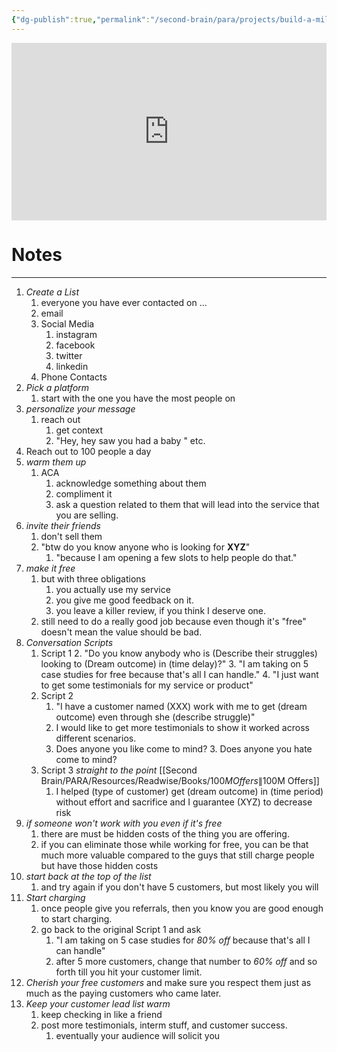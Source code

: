 ```yaml
---
{"dg-publish":true,"permalink":"/second-brain/para/projects/build-a-million-dollar-business/generating-leads/alex-hormozi/","noteIcon":"","updated":"2024-08-21T18:39:57.085-07:00"}
---
```


<iframe src="https://www.youtube.com/embed/w7g08dVTwaE" title="" style="width:100%; aspect-ratio:16/9" loading="lazy" frameborder="0" allow="accelerometer; autoplay; clipboard-write; encrypted-media; gyroscope; picture-in-picture; web-share" allowfullscreen></iframe>

# Notes
---
1. *Create a List*
	1. everyone you have ever contacted on ...
	1. email
	2. Social Media
		1. instagram
		2. facebook
		3. twitter
		4. linkedin
	3. Phone Contacts 
2. *Pick a platform*
	1. start with the one you have the most people on
3. *personalize your message*
	1. reach out
		1. get context
		2. "Hey, hey saw you had a baby " etc.
4. Reach out to 100 people a day
5. *warm them up*
	1. ACA
		1. acknowledge something about them
		2. compliment it
		3. ask a question related to them that will lead into the service that you are selling.
6. *invite their friends*
	1. don't sell them
	2. "btw do you know anyone who is looking for **XYZ**"
		1. "because I am opening a few slots to help people do that."
7. *make it free*
	1. but with three obligations
		1. you actually use my service
		2. you give me good feedback on it.
		3. you leave a killer review, if you think I deserve one.
	2. still need to do a really good job because even though it's "free" doesn't mean the value should be bad.
8. *Conversation Scripts*
	1. Script 1 
		2. "Do you know anybody who is (Describe their struggles) looking to (Dream outcome) in (time delay)?"
		3.  "I am taking on 5 case studies for free because that's all I can handle."
		4. "I just want to get some testimonials for my service or product"
	5. Script 2
		1. "I have a customer named (XXX) work with me to get (dream outcome) even through she (describe struggle)"
		2. I would like to get more testimonials to show it worked across different scenarios.
		3. Does anyone you like come to mind?
			3. Does anyone you hate come to mind?
	6. Script 3 *straight to the point*  [[Second Brain/PARA/Resources/Readwise/Books/$100M Offers\|$100M Offers]]
		1. I helped (type of customer) get (dream outcome) in (time period) without effort and sacrifice and I guarantee (XYZ) to decrease risk
7. *if someone won't work with you even if it's free*
	1. there are must be hidden costs of the thing you are offering.
	2. if you can eliminate those while working for free, you can be that much more valuable compared to the guys that still charge people but have those hidden costs
8. *start back at the top of the list*
	1. and try again if you don't have 5 customers, but most likely you will
9. *Start charging*
	1. once people give you referrals, then you know you are good enough to start charging.
	2. go back to the original Script 1 and ask
		1. "I am taking on 5 case studies for *80% off*  because that's all I can handle"
		2. after 5 more customers, change that number to *60% off* and so forth till you hit your customer limit.
10. *Cherish your free customers* and make sure you respect them just as much as the paying customers who came later.
11. *Keep your customer lead list warm*
	1. keep checking in like a friend
	2. post more testimonials, interm stuff, and customer success.
		1. eventually your audience will solicit you

